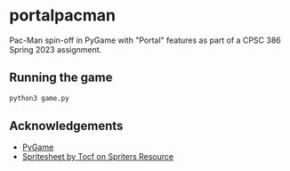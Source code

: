 # portalpacman

Pac-Man spin-off in PyGame with "Portal" features as part of a CPSC 386 Spring 2023 assignment.

## Running the game

```sh
python3 game.py
```

## Acknowledgements

- [PyGame](https://www.pygame.org/news)
- [Spritesheet by Tocf on Spriters Resource](https://www.spriters-resource.com/snes/pacman2adventures/sheet/569/)
